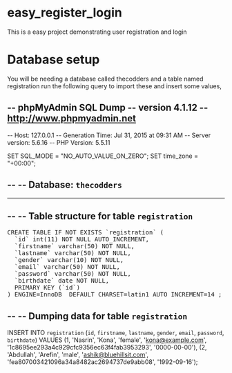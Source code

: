 # easy_register_login
This is a easy project demonstrating user registration and login

<h1>Database setup</h1>
You will be needing a database called thecodders and a table named registration
run the following query to import these and insert some values,

-- phpMyAdmin SQL Dump
-- version 4.1.12
-- http://www.phpmyadmin.net
--
-- Host: 127.0.0.1
-- Generation Time: Jul 31, 2015 at 09:31 AM
-- Server version: 5.6.16
-- PHP Version: 5.5.11

SET SQL_MODE = "NO_AUTO_VALUE_ON_ZERO";
SET time_zone = "+00:00";

--
-- Database: `thecodders`
--

-- --------------------------------------------------------

--
-- Table structure for table `registration`
--
<pre>
CREATE TABLE IF NOT EXISTS `registration` (
  `id` int(11) NOT NULL AUTO_INCREMENT,
  `firstname` varchar(50) NOT NULL,
  `lastname` varchar(50) NOT NULL,
  `gender` varchar(10) NOT NULL,
  `email` varchar(50) NOT NULL,
  `password` varchar(50) NOT NULL,
  `birthdate` date NOT NULL,
  PRIMARY KEY (`id`)
) ENGINE=InnoDB  DEFAULT CHARSET=latin1 AUTO_INCREMENT=14 ;
</pre>
--
-- Dumping data for table `registration`
--

INSERT INTO `registration` (`id`, `firstname`, `lastname`, `gender`, `email`, `password`, `birthdate`) VALUES
(1, 'Nasrin', 'Kona', 'female', 'kona@example.com', '1c8695ee293a4c929cfc9356ec63f4fab3953293', '0000-00-00'),
(2, 'Abdullah', 'Arefin', 'male', 'ashik@bluehillsit.com', 'fea807003421096a34a8482ac2694737de9abb08', '1992-09-16');
